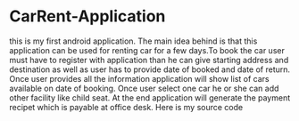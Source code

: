 # CarRent-Application
this is my first android application. 
The main idea behind is that this application can be used for renting car for a few days.To book the car user must have to register with application than he can give starting address and destination as well as user has to provide date of booked and date of return. Once user provides all the information application will show list of cars available on date of booking. Once user select one car he or she can add other facility like child seat. At the end application will generate the payment recipet which is payable at office desk. 
Here is my source code 
